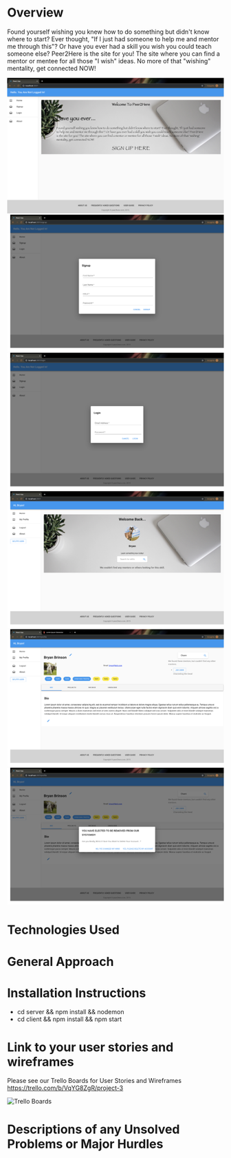 
# Overview
Found yourself wishing you knew how to do something but didn't know where to start? Ever thought, "If I just had someone to help me and mentor me through this"? Or have you ever had a skill you wish you could teach someone else? Peer2Here is the site for you! The site where you can find a mentor or mentee for all those "I wish" ideas. No more of that "wishing" mentality, get connected NOW!

![Unauthenticated Home Page](Unauthenticated&#32;Home.png)
![Registration](Registration.png)
![Login](Login.png)
![Authenticated Home](Authenticated&#32;Home.png)
![Profile Page](Profile&#32;Page.png)
![Account Delete](Delete.png)

# Technologies Used


# General Approach


# Installation Instructions
- cd server && npm install && nodemon
- cd client && npm install && npm start

# Link to your user stories and wireframes
Please see our Trello Boards for User Stories and Wireframes
https://trello.com/b/VqYG8ZgR/project-3

![Trello Boards](Trello&#32;Boards.png)



# Descriptions of any Unsolved Problems or Major Hurdles 



